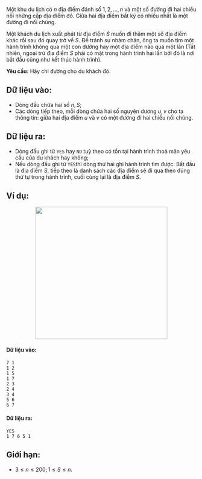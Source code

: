 Một khu du lịch có $n$ địa điểm đánh số $1, 2, ..., n$ và một số đường đi hai chiều nối những cặp địa điểm đó. Giữa hai địa điểm bất kỳ có nhiều nhất là một đường đi nối chúng.

Một khách du lịch xuất phát từ địa điểm $S$ muốn đi thăm một số địa điểm khác rồi sau đó quay trở về $S$. Để tránh sự nhàm chán, ông ta muốn tìm một hành trình không qua một con đường hay một địa điểm nào quá một lần (Tất nhiên, ngoại trừ địa điểm $S$ phải có mặt trong hành trình hai lần bởi đó là nơi bắt đầu cũng như kết thúc hành trình).

**Yêu cầu:** Hãy chỉ đường cho du khách đó.

## Dữ liệu vào:
- Dòng đầu chứa hai số $n, S$;
- Các dòng tiếp theo, mỗi dòng chứa hai số nguyên dương $u, v$ cho ta thông tin: giữa hai địa điểm $u$ và $v$ có một đường đi hai chiều nối chúng.

## Dữ liệu ra:
- Dòng đầu ghi từ `YES` hay `NO` tuỳ theo có tồn tại hành trình thoả mãn yêu cầu của du khách hay không;
- Nếu dòng đầu ghi từ `YES`thì dòng thứ hai ghi hành trình tìm được: Bắt đầu là địa điểm $S$, tiếp theo là danh sách các địa điểm sẽ đi qua theo đúng thứ tự trong hành trình, cuối cùng lại là địa điểm $S$.

## Ví dụ:
<center><img src="/images/problems/531/ACIRCLE.png" width="350px" /></center>

#### Dữ liệu vào:
```
7 1
1 2
1 5
1 7
2 3
2 4
3 4
5 6
6 7
```

#### Dữ liệu ra:
```
YES
1 7 6 5 1
```

## Giới hạn:
- $3 ≤ n ≤ 200; 1 ≤ S ≤ n$.